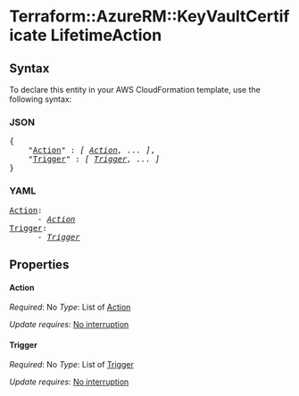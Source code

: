 # Terraform::AzureRM::KeyVaultCertificate LifetimeAction

## Syntax

To declare this entity in your AWS CloudFormation template, use the following syntax:

### JSON

<pre>
{
    "<a href="#action" title="Action">Action</a>" : <i>[ <a href="lifetimeaction-action.md">Action</a>, ... ]</i>,
    "<a href="#trigger" title="Trigger">Trigger</a>" : <i>[ <a href="lifetimeaction-trigger.md">Trigger</a>, ... ]</i>
}
</pre>

### YAML

<pre>
<a href="#action" title="Action">Action</a>: <i>
      - <a href="lifetimeaction-action.md">Action</a></i>
<a href="#trigger" title="Trigger">Trigger</a>: <i>
      - <a href="lifetimeaction-trigger.md">Trigger</a></i>
</pre>

## Properties

#### Action

_Required_: No
_Type_: List of <a href="lifetimeaction-action.md">Action</a>

_Update requires_: [No interruption](https://docs.aws.amazon.com/AWSCloudFormation/latest/UserGuide/using-cfn-updating-stacks-update-behaviors.html#update-no-interrupt)

#### Trigger

_Required_: No
_Type_: List of <a href="lifetimeaction-trigger.md">Trigger</a>

_Update requires_: [No interruption](https://docs.aws.amazon.com/AWSCloudFormation/latest/UserGuide/using-cfn-updating-stacks-update-behaviors.html#update-no-interrupt)

